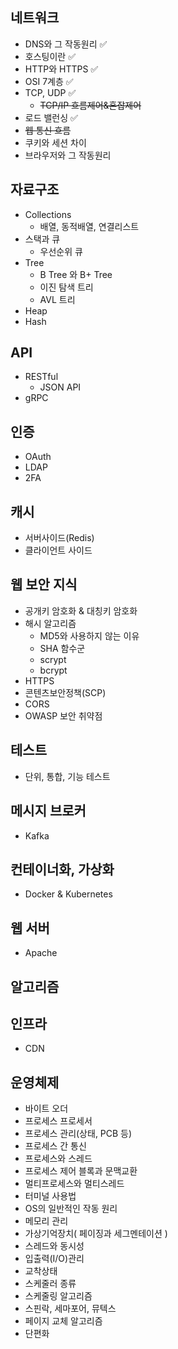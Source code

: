 ## 네트워크
- DNS와 그 작동원리 ✅
- 호스팅이란 ✅
- HTTP와  HTTPS ✅
- OSI 7계층 ✅
- TCP, UDP ✅
    - ~~TCP/IP 흐름제어&혼잡제어~~
- 로드 밸런싱 ✅
- ~~웹 통신 흐름~~
- 쿠키와 세션 차이
- 브라우저와 그 작동원리

## 자료구조
- Collections
    - 배열, 동적배열, 연결리스트
- 스택과 큐
    - 우선순위 큐
- Tree
    - B Tree 와 B+ Tree
    - 이진 탐색 트리
    - AVL 트리
- Heap
- Hash

## API
- RESTful
    - JSON API
- gRPC
 
## 인증
- OAuth
- LDAP
- 2FA

## 캐시
- 서버사이드(Redis)
- 클라이언트 사이드

## 웹 보안 지식
- 공개키 암호화 & 대칭키 암호화
- 해시 알고리즘
    - MD5와 사용하지 않는 이유
    - SHA 함수군
    - scrypt
    - bcrypt
- HTTPS
- 콘텐츠보안정책(SCP)
- CORS
- OWASP 보안 취약점

## 테스트
- 단위, 통합, 기능 테스트

## 메시지 브로커
- Kafka

## 컨테이너화, 가상화
- Docker & Kubernetes

## 웹 서버
- Apache

## 알고리즘

## 인프라
- CDN

## 운영체제
- 바이트 오더
- 프로세스 프로세서
- 프로세스 관리(상태, PCB 등)
- 프로세스 간 통신
- 프로세스와 스레드
- 프로세스 제어 블록과 문맥교환
- 멀티프로세스와 멀티스레드
- 터미널 사용법
- OS의 일반적인 작동 원리
- 메모리 관리
- 가상기억장치( 페이징과 세그멘테이션 )
- 스레드와 동시성
- 입출력(I/O)관리
- 교착상태
- 스케줄러 종류
- 스케줄링 알고리즘
- 스핀락, 세마포어, 뮤텍스
- 페이지 교체 알고리즘
- 단편화
